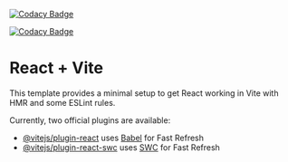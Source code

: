 [![Codacy Badge](https://app.codacy.com/project/badge/Grade/f6ad8cd9595b4d06ad0d1725b8b3ac61)](https://app.codacy.com/gh/TFG-nicsanmen-rubsuadav/frontend/dashboard?utm_source=gh&utm_medium=referral&utm_content=&utm_campaign=Badge_grade)

[![Codacy Badge](https://app.codacy.com/project/badge/Coverage/f6ad8cd9595b4d06ad0d1725b8b3ac61)](https://app.codacy.com/gh/TFG-nicsanmen-rubsuadav/frontend/dashboard?utm_source=gh&utm_medium=referral&utm_content=&utm_campaign=Badge_coverage)

# React + Vite

This template provides a minimal setup to get React working in Vite with HMR and some ESLint rules.

Currently, two official plugins are available:

- [@vitejs/plugin-react](https://github.com/vitejs/vite-plugin-react/blob/main/packages/plugin-react/README.md) uses [Babel](https://babeljs.io/) for Fast Refresh
- [@vitejs/plugin-react-swc](https://github.com/vitejs/vite-plugin-react-swc) uses [SWC](https://swc.rs/) for Fast Refresh
